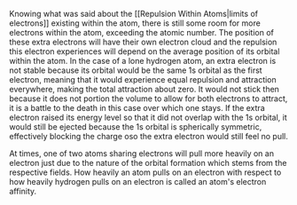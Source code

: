 Knowing what was said about the [[Repulsion Within Atoms|limits of electrons]] existing within the atom, there is still some room for more electrons within the atom, exceeding the atomic number. The position of these extra electrons will have their own electron cloud and the repulsion this electron experiences will depend on the average position of its orbital within the atom. In the case of a lone hydrogen atom, an extra electron is not stable because its orbital would be the same 1s orbital as the first electron, meaning that it would experience equal repulsion and attraction everywhere, making the total attraction about zero. It would not stick then because it does not portion the volume to allow for both electrons to attract, it is a battle to the death in this case over which one stays. If the extra electron raised its energy level so that it did not overlap with the 1s orbital, it would still be ejected because the 1s orbital is spherically symmetric, effectively blocking the charge oso the extra electron would still feel no pull.

At times, one of two atoms sharing electrons will pull more heavily on an electron just due to the nature of the orbital formation which stems from the respective fields. How heavily an atom pulls on an electron with respect to how heavily hydrogen pulls on an electron is called an atom's electron affinity.